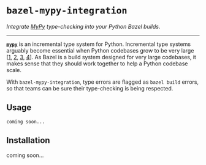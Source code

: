 # `bazel-mypy-integration`

_Integrate [MyPy](https://github.com/python/mypy) type-checking into your Python Bazel builds._

-----

[**`mypy`**](https://github.com/python/mypy) is an incremental type system for Python. Incremental type systems arguably become essential when Python codebases grow to be very large [[1](https://blogs.dropbox.com/tech/2019/09/our-journey-to-type-checking-4-million-lines-of-python/), [2](https://www.facebook.com/notes/protect-the-graph/pyre-fast-type-checking-for-python/2048520695388071/), [3](https://instagram-engineering.com/let-your-code-type-hint-itself-introducing-open-source-monkeytype-a855c7284881), [4](https://github.com/google/pytype)]. As Bazel is a build system designed for very large codebases, it makes sense that they should work together to help a Python codebase scale.

With `bazel-mypy-integration`, type errors are flagged as `bazel build` errors, so that teams can be sure their type-checking is being respected. 


## Usage

```
coming soon...
```

## Installation

coming soon...
